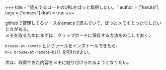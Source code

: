 +++
title = "読んでるコードのURLをぱっと取得したい。"
author = ["karuta"]
tags = ["emacs"]
draft = true
+++

githubで管理してるソースをemacsで読んでいて、ぱっとメモをとったりしたいときがある。 <br/>
メモを取るためにまずは、クリップボードに保存する方法をのこしておく。 <br/>

<!--more-->

`browse-at-remote` というツールをインストールできたら、 <br/>
`M-x browse-at-remote-kill` を叩けばよい。 <br/>

次は、取得できた内容をメモに貼り付けられるようになりたい。 <br/>
